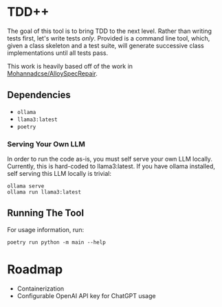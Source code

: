 # TDD++

The goal of this tool is to bring TDD to the next level.
Rather than writing tests first, let's write tests _only_.
Provided is a command line tool, which, given a class skeleton and a test suite,
will generate successive class implementations until all tests pass.

This work is heavily based off of the work in [Mohannadcse/AlloySpecRepair](https://github.com/Mohannadcse/AlloySpecRepair).

## Dependencies
* `ollama`
* `llama3:latest`
* `poetry`

### Serving Your Own LLM
In order to run the code as-is, you must self serve your own LLM locally.
Currently, this is hard-coded to llama3:latest.
If you have ollama installed, self serving this LLM locally is trivial:

```commandline
ollama serve
ollama run llama3:latest
```

## Running The Tool
For usage information, run:
```commandline
poetry run python -m main --help
```

# Roadmap
* Containerization
* Configurable OpenAI API key for ChatGPT usage
